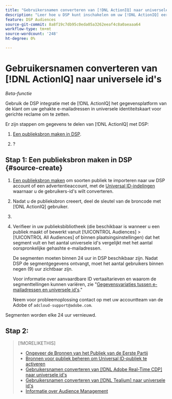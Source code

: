 ```yaml
---
title: "Gebruikersnamen converteren van [!DNL ActionIQ] naar universele id's"
description: "Leer hoe u DSP kunt inschakelen om uw [!DNL ActionIQ] eerste-partijsegmenten."
feature: DSP Audiences
source-git-commit: 8a8f19c7db95c0eda05a3262eeaf4c8a0aeaaa64
workflow-type: tm+mt
source-wordcount: '248'
ht-degree: 0%

---
```


# Gebruikersnamen converteren van [!DNL ActionIQ] naar universele id&#39;s

*Beta-functie*

Gebruik de DSP integratie met de [!DNL ActionIQ] het gegevensplatform van de klant om uw gehakte e-mailadressen in universele identiteitskaart voor gerichte reclame om te zetten.

Er zijn <!-- NN --> stappen om gegevens te delen van [!DNL ActionIQ] met DSP:

1. [Een publieksbron maken in DSP](#source-create).

1. ?

## Stap 1: Een publieksbron maken in DSP {#source-create}

1. [Een publieksbron maken](source-manage.md) om soorten publiek te importeren naar uw DSP account of een advertentieaccount, met de [Universal ID-indelingen](source-about.md) waarnaar u de gebruikers-id&#39;s wilt converteren.

1. Nadat u de publieksbron creeert, deel de sleutel van de broncode met [!DNL ActionIQ] gebruiker.

1. 
   <!-- ActionIQ-specific step(s) -->

1. Verifieer in uw publieksbibliotheek (die beschikbaar is wanneer u een publiek maakt of bewerkt vanuit [!UICONTROL Audiences] > [!UICONTROL All Audiences] of binnen plaatsingsinstellingen) dat het segment vult en het aantal universele id&#39;s vergelijkt met het aantal oorspronkelijke gehashte e-mailadressen.

   De segmenten moeten binnen 24 uur in DSP beschikbaar zijn. Nadat DSP de segmentgegevens ontvangt, moet het aantal gebruikers binnen negen (9) uur zichtbaar zijn.

   Voor informatie over aanvaardbare ID vertaaltarieven en waarom de segmenttellingen kunnen variëren, zie &quot;[Gegevensvariaties tussen e-mailadressen en universele id&#39;s](#universal-ids-data-variances).&quot;

   Neem voor probleemoplossing contact op met uw accountteam van de Adobe of `adcloud-support@adobe.com`.

Segmenten worden elke 24 uur vernieuwd.

## Stap 2:

>[!MORELIKETHIS]
>
>* [Ongeveer de Bronnen van het Publiek van de Eerste Partij](/help/dsp/audiences/sources/source-about.md)
>* [Bronnen voor publiek beheren om Universal ID-publiek te activeren](source-manage.md)
>* [Gebruikersnamen converteren van [!DNL Adobe Real-Time CDP] naar universele id&#39;s](/help/dsp/audiences/sources/source-adobe-rtcdp.md)
>* [Gebruikersnamen converteren van [!DNL Tealium] naar universele id&#39;s](/help/dsp/audiences/sources/source-tealium.md)
>* [Informatie over Audience Management](/help/dsp/audiences/audience-about.md)
